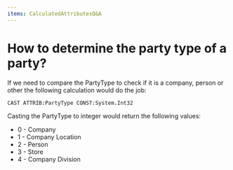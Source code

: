 ```yaml
---
items: CalculatedAttributesQ&A
---
```


# How to determine the party type of a party?

If we need to compare the PartyType to check if it is a company, person or other the following calculation would do the job:

```
CAST ATTRIB:PartyType CONST:System.Int32
```

Casting the PartyType to integer would return the following values:

- 0 - Company
- 1 - Company Location
- 2 - Person
- 3 - Store
- 4 - Company Division